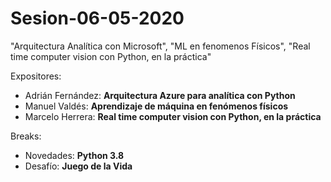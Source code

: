 # Sesion-06-05-2020
"Arquitectura Analítica con Microsoft", "ML en fenomenos Físicos", "Real time computer vision con Python, en la práctica"

Expositores:
*  Adrián Fernández: **Arquitectura Azure para analítica con Python**
*  Manuel Valdés: **Aprendizaje de máquina en fenómenos físicos**
*  Marcelo Herrera: **Real time computer vision con Python, en la práctica**

Breaks:
* Novedades: **Python 3.8**
* Desafío: **Juego de la Vida**

